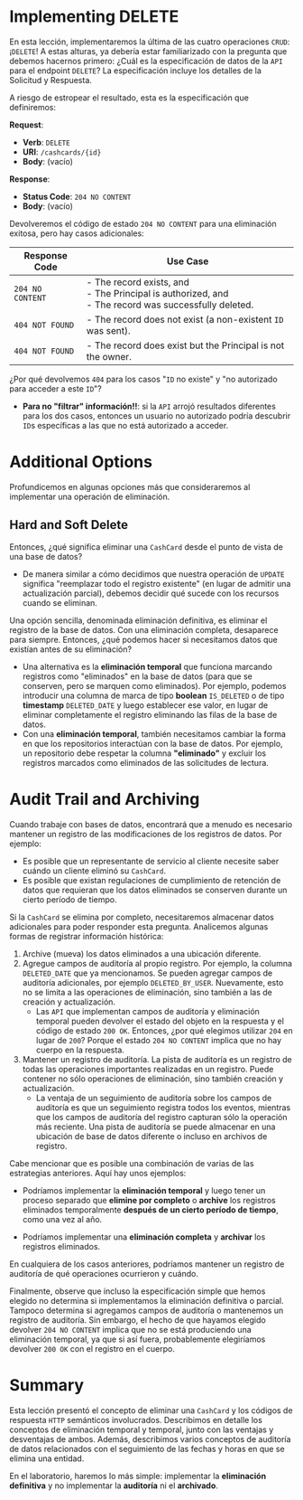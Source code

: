# Implementing DELETE

En esta lección, implementaremos la última de las cuatro operaciones `CRUD`: ¡`DELETE`! A estas alturas, ya debería estar familiarizado con la pregunta que debemos hacernos primero: ¿Cuál es la especificación de datos de la `API` para el endpoint `DELETE`? La especificación incluye los detalles de la Solicitud y Respuesta.

A riesgo de estropear el resultado, esta es la especificación que definiremos:

**Request**:
- **Verb**: `DELETE`
- **URI**: `/cashcards/{id}`
- **Body**: (vacío)

**Response**:
- **Status Code**: `204 NO CONTENT`
- **Body**: (vacío)

Devolveremos el código de estado `204 NO CONTENT` para una eliminación exitosa, pero hay casos adicionales:

| Response Code	   | Use Case                                                                                                     |
|------------------|--------------------------------------------------------------------------------------------------------------|
| `204 NO CONTENT` | - The record exists, and <br> - The Principal is authorized, and <br> - The record was successfully deleted. |
| `404 NOT FOUND`  | - The record does not exist (a non-existent `ID` was sent).                                                  |
| `404 NOT FOUND`  | - The record does exist but the Principal is not the owner.                                                  |

¿Por qué devolvemos `404` para los casos "`ID` no existe" y "no autorizado para acceder a este `ID`"? 
* **Para no "filtrar" información!!**: si la `API` arrojó resultados diferentes para los dos casos, entonces un usuario no autorizado podría descubrir `ID`s específicas a las que no está autorizado a acceder.

# Additional Options

Profundicemos en algunas opciones más que consideraremos al implementar una operación de eliminación.

## Hard and Soft Delete

Entonces, ¿qué significa eliminar una `CashCard` desde el punto de vista de una base de datos?
* De manera similar a cómo decidimos que nuestra operación de `UPDATE` significa "reemplazar todo el registro existente" (en lugar de admitir una actualización parcial), debemos decidir qué sucede con los recursos cuando se eliminan.

Una opción sencilla, denominada eliminación definitiva, es eliminar el registro de la base de datos. Con una eliminación completa, desaparece para siempre. 
Entonces, ¿qué podemos hacer si necesitamos datos que existían antes de su eliminación?

* Una alternativa es la **eliminación temporal** que funciona marcando registros como "eliminados" en la base de datos (para que se conserven, pero se marquen como eliminados). Por ejemplo, podemos introducir una columna de marca de tipo **boolean** `IS_DELETED` o de tipo **timestamp** `DELETED_DATE` y luego establecer ese valor, en lugar de eliminar completamente el registro eliminando las filas de la base de datos. 
* Con una **eliminación temporal**, también necesitamos cambiar la forma en que los repositorios interactúan con la base de datos. Por ejemplo, un repositorio debe respetar la columna **"eliminado"** y excluir los registros marcados como eliminados de las solicitudes de lectura.

# Audit Trail and Archiving

Cuando trabaje con bases de datos, encontrará que a menudo es necesario mantener un registro de las modificaciones de los registros de datos. Por ejemplo:
- Es posible que un representante de servicio al cliente necesite saber cuándo un cliente eliminó su `CashCard`.
- Es posible que existan regulaciones de cumplimiento de retención de datos que requieran que los datos eliminados se conserven durante un cierto 
período de tiempo.

Si la `CashCard` se elimina por completo, necesitaremos almacenar datos adicionales para poder responder esta pregunta. Analicemos algunas formas de registrar información histórica:
1. Archive (mueva) los datos eliminados a una ubicación diferente.
2. Agregue campos de auditoría al propio registro. Por ejemplo, la columna `DELETED_DATE` que ya mencionamos. Se pueden agregar campos de auditoría adicionales, por ejemplo `DELETED_BY_USER`. Nuevamente, esto no se limita a las operaciones de eliminación, sino también a las de creación y actualización.
	- Las `API` que implementan campos de auditoría y eliminación temporal pueden devolver el estado del objeto en la respuesta y el código de estado `200 OK`. Entonces, ¿por qué elegimos utilizar `204` en lugar de `200`? Porque el estado `204 NO CONTENT` implica que no hay cuerpo en la respuesta.
3. Mantener un registro de auditoría. La pista de auditoría es un registro de todas las operaciones importantes realizadas en un registro. Puede contener no sólo operaciones de eliminación, sino también creación y actualización.
	- La ventaja de un seguimiento de auditoría sobre los campos de auditoría es que un seguimiento registra todos los eventos, mientras que los campos de auditoría del registro capturan sólo la operación más reciente. Una pista de auditoría se puede almacenar en una ubicación de base de datos diferente o incluso en archivos de registro.

Cabe mencionar que es posible una combinación de varias de las estrategias anteriores. Aquí hay unos ejemplos:

- Podríamos implementar la **eliminación temporal** y luego tener un proceso separado que **elimine por completo** o **archive** los registros eliminados temporalmente **después de un cierto período de tiempo**, como una vez al año.

- Podríamos implementar una **eliminación completa** y **archivar** los registros eliminados.

En cualquiera de los casos anteriores, podríamos mantener un registro de auditoría de qué operaciones ocurrieron y cuándo.

Finalmente, observe que incluso la especificación simple que hemos elegido no determina si implementamos la eliminación definitiva o parcial. 
Tampoco determina si agregamos campos de auditoría o mantenemos un registro de auditoría. Sin embargo, el hecho de que hayamos elegido devolver `204 NO CONTENT` implica que no se está produciendo una eliminación temporal, ya que si así fuera, probablemente elegiríamos devolver `200 OK` con el registro en el cuerpo.

# Summary

Esta lección presentó el concepto de eliminar una `CashCard` y los códigos de respuesta `HTTP` semánticos involucrados. Describimos en detalle los conceptos de eliminación temporal y temporal, junto con las ventajas y desventajas de ambos. Además, describimos varios conceptos de auditoría de datos relacionados con el seguimiento de las fechas y horas en que se elimina una entidad.

En el laboratorio, haremos lo más simple: implementar la **eliminación definitiva** y no implementar la **auditoría** ni el **archivado**.